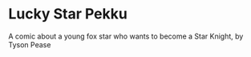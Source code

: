 # Lucky Star Pekku

A comic about a young fox star who wants to become a Star Knight, by Tyson Pease
